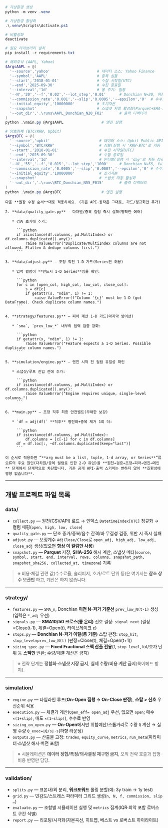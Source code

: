 ```powershell
# 가상환경 생성
python -m venv .venv

# 가상환경 활성화
.\.venv\Scripts\Activate.ps1

# 비활성화
deactivate

# 필요 라이브러리 설치
pip install -r requirements.txt

# 해외주식 (AAPL, Yahoo)
$ArgsAAPL = @(
  '--source','yahoo'                     # 데이터 소스: Yahoo Finance
  '--symbol','AAPL'                      # 종목 심볼
  '--start','2018-01-01'                 # 수집 시작일(UTC)
  '--end','2025-09-30'                   # 수집 종료일
  '--interval','1d'                      # 봉 주기: 일봉
  '--N','20','--f','0.02','--lot_step','0.01'      # Donchian N=20, 위험비율 f=2%, 라운딩 단위 0.01
  '--commission_rate','0.001','--slip','0.0005','--epsilon','0'  # 수수료 0.1%, 슬리피지 0.05%, ε=0
  '--initial_equity','10000000'          # 초기자본
  '--snapshot'                           # 스냅샷 저장 활성화(Parquet+SHA-256)
  '--out_dir','.\runs\AAPL_Donchian_N20_F02'       # 출력 디렉터리
)
python .\main.py @ArgsAAPL                 # 엔진 실행

# 암호화폐 (BTC/KRW, Upbit)
$ArgsBTC = @(
  '--source','upbit'                      # 데이터 소스: Upbit Public API
  '--symbol','BTC/KRW'                    # 심볼(실행 시 'KRW-BTC'로 자동 정규화)
  '--start','2018-01-01'                  # 수집 시작일(UTC)
  '--end','2025-09-30'                    # 수집 종료일
  '--interval','1d'                       # 인터벌(실행 시 'day'로 자동 정규화)
  '--N','55','--f','0.015','--lot_step','1000'     # Donchian N=55, f=1.5%, 라운딩 단위 1,000(KRW)
  '--commission_rate','0.0005','--slip','0.0007','--epsilon','0' # 수수료 0.05%, 슬리피지 0.07%, ε=0
  '--initial_equity','10000000'           # 초기자본
  '--snapshot'                            # 스냅샷 저장 활성화
  '--out_dir','.\runs\BTC_Donchian_N55_F015'       # 출력 디렉터리
)
python .\main.py @ArgsBTC                  # 엔진 실행
```

```text
다음 **권장 수정 순서**대로 적용하세요. (기존 API·동작은 그대로, 가드/정규화만 추가)

2. **data/quality_gate.py** — 다차원/중복 컬럼 즉시 실패(명확한 에러)

   * 검증 초기에 추가:

     ```python
     if isinstance(df.columns, pd.MultiIndex) or df.columns.duplicated().any():
         raise ValueError("Duplicate/MultiIndex columns are not allowed. Flatten & dedupe columns first.")
     ```

3. **data/adjust.py** — 조정 직전 1-D 가드(Series만 허용)

   * 입력 컬럼이 **반드시 1-D Series**임을 확인:

     ```python
     for c in [open_col, high_col, low_col, close_col]:
         s = df[c]
         if getattr(s, "ndim", 1) != 1:
             raise ValueError(f"Column '{c}' must be 1-D (got DataFrame). Check duplicate column names.")
     ```

4. **strategy/features.py** — 피처 계산 1-D 가드(마지막 방어선)

   * `sma`, `prev_low_*` 내부의 입력 검증 강화:

     ```python
     if getattr(x, "ndim", 1) != 1:
         raise ValueError("Feature expects a 1-D Series. Possible duplicate column names.")
     ```

5. **simulation/engine.py** — 엔진 시작 전 컬럼 유일성 확인

   * 스냅샷/루프 진입 전에 추가:

     ```python
     if isinstance(df.columns, pd.MultiIndex) or df.columns.duplicated().any():
         raise ValueError("Engine requires unique, single-level columns.")
     ```

6. **main.py** — 조정 직후 최종 안전벨트(무해한 보강)

   * `df = adj(df)` **직후** 평탄화+중복 제거 1회 더:

     ```python
     if isinstance(df.columns, pd.MultiIndex):
         df.columns = [c[-1] for c in df.columns]
     df = df.loc[:, ~df.columns.duplicated(keep="last")]
     ```

이 순서로 적용하면 “**arg must be a list, tuple, 1-d array, or Series**”류 오류의 주요 원인(다차원/중복 컬럼로 인한 2-D 유입)을 **원천→검증→조정→피처→엔진→메인** 단계에서 단계적으로 차단합니다. 기존 공개 API·출력 스키마는 변하지 않아 **호환성에 영향 없습니다**.
```

---

## 개발 프로젝트 파일 목록

### data/

* `collect.py` — 원천(CSV/API) 로드 → 인덱스 `DatetimeIndex[UTC]` 정규화 → 컬럼 매핑(`open, high, low, close`)
* `quality_gate.py` — 단조 증가/중복/음수 간격/바 무결성 검증, 위반 시 즉시 실패
* `adjust.py` — 보정계수 `AdjClose/Close`로 `open_adj, high_adj, low_adj, close_adj` 생성(있으면 **항상 이 컬럼만 사용**)
* `snapshot.py` — **Parquet** 저장, **SHA-256** 해시 계산, 스냅샷 메타(`source, symbol, start, end, interval, rows, columns, snapshot_path, snapshot_sha256, collected_at, timezone`) 기록

> ※ 비용·체결 관련 값(수수료율, 슬리피지, 호가/로트 단위 등)은 여기서는 **참조 상수 보관만** 하고, 계산은 하지 않습니다.

---

### strategy/

* `features.py` — `SMA_n`, Donchian **이전 N-저가 기준선** `prev_low_N(t-1)` 생성(입력은 `*_adj` 우선)
* `signals.py` — **SMA10/50 크로스(롱 온리)** 신호 결정: `signal_next` (결정=Close(t-1), 체결=Open(t), 타이브레이크 ε)
* `stops.py` — **Donchian N-저가 이탈(롱 기준)** 스탑 판정: `stop_hit`, `stop_level=prev_low_N(t)` (판정=Close(t), 체결=Open(t+1))
* `sizing_spec.py` — **Fixed Fractional 스펙 산출 전용**(f, `stop_level`, lot/호가 단위 등 **스펙만** 반환; 수량/체결 계산은 금지)

> ※ 전략 단계는 **정합화·스냅샷 저장 금지**, **실제 수량/비용 계산 금지**(룩어헤드 방지).

---

### simulation/

* `engine.py` — 타임라인 루프(**On-Open 집행 → On-Close 판정**), **스탑 > 신호** 우선순위 적용
* `execution.py` — 체결가 계산(`Open_eff= open_adj` 우선, 없으면 `open`; 매수 `×(1+slip)`, 매도 `×(1−slip)`), 수수료 반영
* `sizing_on_open.py` — **On-Open**에서만 위험예산/스톱거리로 수량 `Q` 계산 → 실행 수량 `Q_exec=⌊Q/s⌋·s`(하향 라운딩)
* `outputs.py` — 산출물 고정: `trades`, `equity_curve`, `metrics`, `run_meta`(파라미터·스냅샷 해시·버전 포함)

> ※ 시뮬레이션은 **데이터 정합/특징/의사결정 재구현 금지**, 오직 전략 호출과 집행·비용 반영만 담당.

---

### validation/

* `splits.py` — 표본내/외 분리, **워크포워드** 롤링 분할(예: 3y train → 1y test)
* `grid.py` — 민감도/스트레스 파라미터 그리드 생성(`n, N, f, commission, slip …`)
* `evaluate.py` — 조합별 시뮬레이션 실행 및 `metrics` 집계(IQR·최악 포함 로버스트 구간 식별)
* `report.py` — 리포팅/시각화(자본곡선, 히트맵, 베스트 vs 로버스트 하이라이트)
